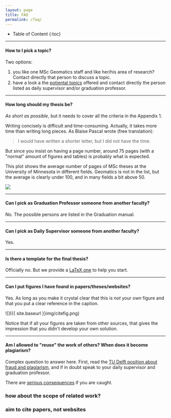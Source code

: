 ```yaml
---
layout: page
title: FAQ
permalink: /faq/
---
```



* Table of Content
{:toc}

- - -

#### How to I pick a topic?

Two options:

  1. you like one MSc Geomatics staff and like her/his area of research? Contact directly that person to discuss a topic.
  2. have a look a the [potiental topics](/potentialtopics/) offered and contact directly the person listed as daily supervisor and/or graduation professor.

- - -

#### How long should my thesis be?

*As short as possible*, but it needs to cover all the criteria in the Appendix 1.

Writing concisely is difficult and time-consuming.
Actually, it takes more time than writing long pieces.
As Blaise Pascal wrote (free translation):

> I would have written a shorter letter, but I did not have the time.

But since you insist on having a page number, around 75 pages (with a "normal" amount of figures and tables) is probably what is expected. 

This plot shows the average number of pages of MSc theses at the University of Minnesota in different fields.
Geomatics is not in the list, but the average is clearly under 100, and in many fields a bit above 50.

[![](http://i1.wp.com/flowingdata.com/wp-content/uploads/2015/06/Thesis-lengths.png?fit=620%2C9999)](http://flowingdata.com/2015/06/09/length-of-the-average-masters-thesis/)


- - -

#### Can I pick as Graduation Professor someone from another faculty?

No. The possible persons are listed in the Graduation manual.

- - -

#### Can I pick as Daily Supervisor someone from another faculty?

Yes.

- - -

#### Is there a template for the final thesis?

Officially no.
But we provide a [LaTeX one](/templates/) to help you start.

- - -

#### Can I put figures I have found in papers/theses/websites?

Yes. As long as you make it crystal clear that this is *not* your own figure and that you put a clear reference in the caption.

![]({{ site.baseurl }}img/citefig.png)

Notice that if all your figures are taken from other sources, that gives the impression that you didn't develop your own solution.

- - -

#### Am I allowed to "reuse" the work of others? When does it become plagiarism?

Complex question to answer here.
First, read the [TU Delft position about fraud and plagiarism](http://studenten.tudelft.nl/en/students/legal-position/fraud-plagiarism/what-is-fraud/), and if in doubt speak to your daily supervisor and graduation professor.

There are [serious consequences](http://studenten.tudelft.nl/en/students/legal-position/fraud-plagiarism/consequences/) if you are caught. 

### how about the scope of related work?

### aim to cite papers, not websites
